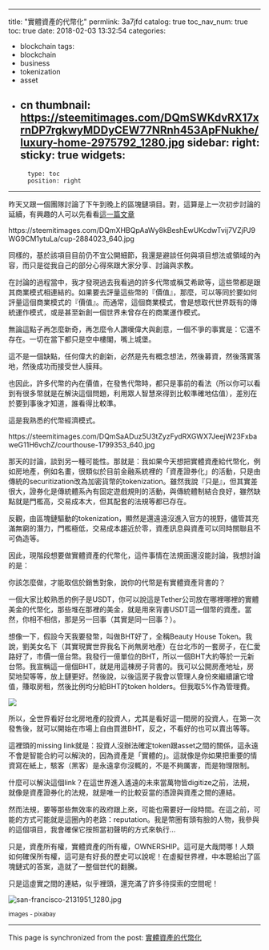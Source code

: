 
---
title: "實體資產的代幣化"
permlink: 3a7jfd
catalog: true
toc_nav_num: true
toc: true
date: 2018-02-03 13:32:54
categories:
- blockchain
tags:
- blockchain
- business
- tokenization
- asset
- cn
thumbnail: https://steemitimages.com/DQmSWKdvRX17xrnDP7rgkwyMDDyCEW77NRnh453ApFNukhe/luxury-home-2975792_1280.jpg
sidebar:
    right:
        sticky: true
widgets:
    -
        type: toc
        position: right
---


昨天又跟一個團隊討論了下午到晚上的區塊鏈項目。對，這算是上一次初步討論的延續，有興趣的人可以先看看[這一篇文章](https://steemit.com/blockchain/@deanliu/76ykjw)

<div class='pull-right'>https://steemitimages.com/DQmXHBQpAaWy8kBeshEwUKcdwTvij7VZjPJ9WG9CM1ytuLa/cup-2884023_640.jpg</div>

同樣的，基於該項目目前仍不宜公開細節，我還是避談任何與項目想法或領域的內容，而只是從我自己的部分心得來跟大家分享、討論與求教。

在討論的過程當中，我才發現過去我看過的許多代幣或稱艾希歐等，這些幣都是跟其商業模式相連結的。如果要去評量這些幣的『價值』，那麼，可以等同於要如何評量這個商業模式的『價值』。而通常，這個商業模式，會是想取代世界既有的傳統運作模式，或是甚至新創一個世界未曾存在的商業運作模式。

無論這點子再怎麼新奇，再怎麼令人讚嘆偉大與創意，一個不爭的事實是：它還不存在。一切在當下都只是空中樓閣，嘴上城堡。

這不是一個缺點，任何偉大的創新，必然是先有概念想法，然後募資，然後落實落地，然後成功而接受世人膜拜。

也因此，許多代幣的內在價值，在發售代幣時，都只是事前的看法（所以你可以看到有很多幣就是在解決這個問題，利用眾人智慧來得到比較準確地估值），差別在於要到事後才知道，誰看得比較準。

這是我熟悉的代幣經濟模式。

<div class='pull-right'>https://steemitimages.com/DQmSaADuz5U3tZyzFydRXGWX7JeejW23FxbaweG11H6vchZ/courthouse-1799353_640.jpg</div>

那天的討論，談到另一種可能性。那就是：我如果今天想把實體資產給代幣化，例如房地產，例如名畫，很類似於目前金融系統裡的「資產證券化」的活動，只是由傳統的securitization改為加密貨幣的tokenization。雖然我說『只是』，但其實差很大，證券化是傳統體系內有固定遊戲規則的活動，與傳統體制結合良好，雖然缺點就是門檻高，交易成本大，但其配套的法規等都已存在。

反觀，由區塊鏈驅動的tokenization，顯然是還遠遠沒進入官方的視野，儘管其充滿無窮的潛力，門檻極低，交易成本趨近於零，資產訊息與資產可以同時關聯且不可偽造等。

因此，現階段想要做實體資產的代幣化，這件事情在法規面還沒能討論，我想討論的是：

你該怎麼做，才能取信於銷售對象，說你的代幣是有實體資產背書的？

一個大家比較熟悉的例子是USDT，你可以說這是Tether公司放在哪裡哪裡的實體美金的代幣化，那些堆在那裡的美金，就是用來背書USDT這一個幣的資產。當然，你相不相信，那是另一回事（其實是同一回事？）。

想像一下，假設今天我要發幣，叫做BHT好了，全稱Beauty House Token。我說，劉美女名下（其實現實世界我名下尚無房地產）在台北市的一套房子，在仁愛路好了，市價一億台幣。我發行一億單位的BHT，所以一個BHT大約等於一元新台幣。我宣稱這一億個BHT，就是用這棟房子背書的。我可以公開房產地址，房契地契等等，放上鏈更好。然後說，以後這房子我會以管理人身份來繼續讓它增值，賺取房租，然後比例均分給BHT的token holders。但我取5%作為管理費。

![](https://steemitimages.com/DQmSWKdvRX17xrnDP7rgkwyMDDyCEW77NRnh453ApFNukhe/luxury-home-2975792_1280.jpg)

所以，全世界看好台北房地產的投資人，尤其是看好這一間房的投資人，在第一次發售後，就可以開始在市場上自由買進BHT，反之，不看好的也可以賣出等等。

這裡頭的missing link就是：投資人沒辦法確定token跟asset之間的關係，這永遠不會是智能合約可以解決的，因為資產是「實體的」。這就像是你如果把重要的情資寫在紙上，駭客（黑客）是永遠拿你沒輒的，不是不夠厲害，而是物理限制。

什麼可以解決這個link？在這世界進入遙遠的未來當萬物皆digitize之前，法規，就像是資產證券化的法規，就是唯一的比較妥當的憑證與資產之間的連結。

然而法規，要等那些無效率的政府跟上來，可能也需要好一段時間。在這之前，可能的方式可能就是這圈內的老路：reputation。我是幣圈有頭有臉的人物，我參與的這個項目，我會確保它按照當初聲明的方式來執行... 

只是，資產所有權，實體資產的所有權，OWNERSHIP。這可是大哉問哪！人類如何確保所有權，這可是有好長的歷史可以說呢！在虛擬世界裡，中本聰給出了區塊鏈式的答案，造就了一整個世代的翻騰。

只是這虛實之間的連結，似乎裡頭，還充滿了許多待探索的空間呢！

![san-francisco-2131951_1280.jpg](https://steemitimages.com/DQme3htWczWWDKrJ98HaBSr6dCjqtkeycCgtUTaH9PqjG7S/san-francisco-2131951_1280.jpg)

<sub>images - pixabay</sub>

- - -

This page is synchronized from the post: [實體資產的代幣化](https://steemit.com/@deanliu/3a7jfd)
